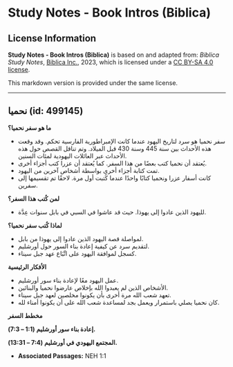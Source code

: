 # Study Notes - Book Intros (Biblica)

## License Information

**Study Notes - Book Intros (Biblica)** is based on and adapted from: _Biblica Study Notes_, [Biblica Inc.](https://www.biblica.com/), 2023, which is licensed under a [CC BY-SA 4.0 license](https://creativecommons.org/licenses/by-sa/4.0/legalcode.en).

This markdown version is provided under the same license.



--------------------------------

## نحميا (id: 499145)

**ما هو سفر نحميا؟**

* سفر نحميا هو سرد لتاريخ اليهود عندما كانت الإمبراطورية الفارسية تحكم. وقد وقعت هذه الأحداث بين سنة 445 وسنة 430 قبل الميلاد. وتم تناقل القصص حول هذه الأحداث عبر العائلات اليهودية لمئات السنين.
* يُعتقد أن نحميا كتب بعضًا من هذا السفر. كما يُعتقد أن عزرا كتب أجزاء أخرى.
* تمت كتابة أجزاء أخرى بواسطة أشخاص آخرين من اليهود.
* كانت أسفار عزرا ونحميا كتابًا واحدًا عندما كُتبت أول مرة. لاحقًا تم تقسيمها إلى سفرين.

**لمن كُتب هذا السفر؟**

* لليهود الذين عادوا إلى يهوذا. حيث قد عاشوا في السبي في بابل سنوات عِدَّة.

**لماذا كُتب سفر نحميا؟**

* لمواصلة قصة اليهود الذين عادوا إلى يهوذا من بابل.
* لتقديم سرد عن كيفية إعادة بناء السور حول أورشليم.
* كسجل لموافقة اليهود على اتِّبَاع عهد جبل سيناء.

**الأفكار الرئيسية**

* عمل اليهود معًا لإعادة بناء سور أورشليم.
* الأشخاص الذين لم يعبدوا الله بإخلاص عارضوا نحميا والبنائين.
* تعهد شعب الله مرة أخرى بأن يكونوا مخلصين لعهد جبل سيناء.
* كان نحميا يصلي باستمرار ويعمل بجد لمساعدة شعب الله على أن يكونوا أمناء لله.

**مخطط السفر**

**إعادة بناء سور أورشليم (1:1 – 7:3\).**

**المجتمع اليهودي في أورشليم (7:4 – 13:31\).**

* **Associated Passages:** NEH 1:1

